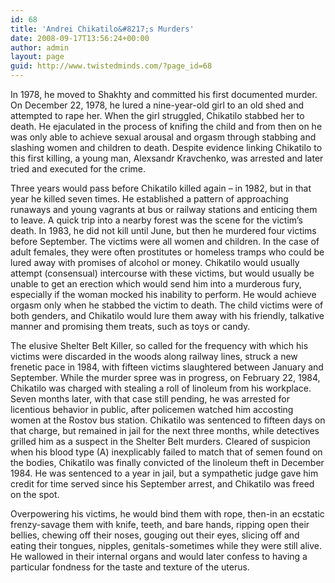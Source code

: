 ```yaml
---
id: 68
title: 'Andrei Chikatilo&#8217;s Murders'
date: 2008-09-17T13:56:24+00:00
author: admin
layout: page
guid: http://www.twistedminds.com/?page_id=68
---
```

<p class="dropcap-first">
  In 1978, he moved to Shakhty and committed his first documented murder. On December 22, 1978, he lured a nine-year-old girl to an old shed and attempted to rape her. When the girl struggled, Chikatilo stabbed her to death. He ejaculated in the process of knifing the child and from then on he was only able to achieve sexual arousal and orgasm through stabbing and slashing women and children to death. Despite evidence linking Chikatilo to this first killing, a young man, Alexsandr Kravchenko, was arrested and later tried and executed for the crime.
</p>

Three years would pass before Chikatilo killed again &#8211; in 1982, but in that year he killed seven times. He established a pattern of approaching runaways and young vagrants at bus or railway stations and enticing them to leave. A quick trip into a nearby forest was the scene for the victim&#8217;s death. In 1983, he did not kill until June, but then he murdered four victims before September. The victims were all women and children. In the case of adult females, they were often prostitutes or homeless tramps who could be lured away with promises of alcohol or money. Chikatilo would usually attempt (consensual) intercourse with these victims, but would usually be unable to get an erection which would send him into a murderous fury, especially if the woman mocked his inability to perform. He would achieve orgasm only when he stabbed the victim to death. The child victims were of both genders, and Chikatilo would lure them away with his friendly, talkative manner and promising them treats, such as toys or candy.

The elusive Shelter Belt Killer, so called for the frequency with which his victims were discarded in the woods along railway lines, struck a new frenetic pace in 1984, with fifteen victims slaughtered between January and September. While the murder spree was in progress, on February 22, 1984, Chikatilo was charged with stealing a roll of linoleum from his workplace. Seven months later, with that case still pending, he was arrested for licentious behavior in public, after policemen watched him accosting women at the Rostov bus station. Chikatilo was sentenced to fifteen days on that charge, but remained in jail for the next three months, while detectives grilled him as a suspect in the Shelter Belt murders. Cleared of suspicion when his blood type (A) inexplicably failed to match that of semen found on the bodies, Chikatilo was finally convicted of the linoleum theft in December 1984. He was sentenced to a year in jail, but a sympathetic judge gave him credit for time served since his September arrest, and Chikatilo was freed on the spot.

Overpowering his victims, he would bind them with rope, then-in an ecstatic frenzy-savage them with knife, teeth, and bare hands, ripping open their bellies, chewing off their noses, gouging out their eyes, slicing off and eating their tongues, nipples, genitals-sometimes while they were still alive. He wallowed in their internal organs and would later confess to having a particular fondness for the taste and texture of the uterus.